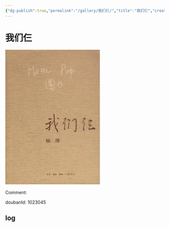 ```yaml
---
{"dg-publish":true,"permalink":"/gallery/我们仨/","title":"我们仨","created":"2025-05-29T16:53:58.976+08:00"}
---
```



# 我们仨

![image](https://raw.githubusercontent.com/hiraethecho/picx-images-hosting/master/picgo/20250529165357.webp)

Comment: 



doubanId: 1023045

## log

